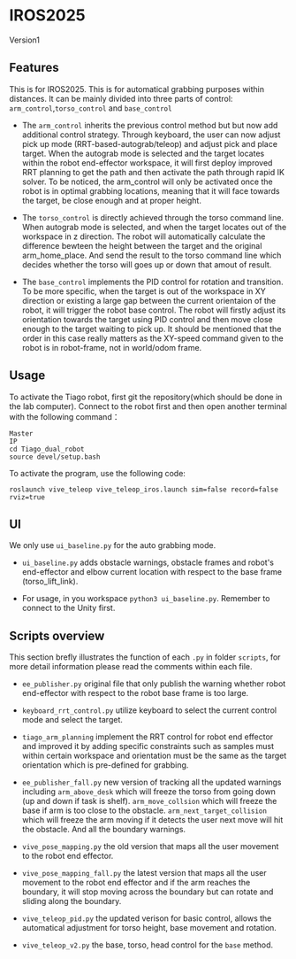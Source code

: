 # IROS2025
Version1


## Features

This is for IROS2025. This is for automatical grabbing purposes within distances. It can be mainly divided into three parts of control: `arm_control`,`torso_control` and `base_control`

- The `arm_control` inherits the previous control method but but now add additional control strategy. Through keyboard, the user can now adjust pick up mode (RRT-based-autograb/teleop) and adjust pick and place target. When the autograb mode is selected and the target locates within the robot end-effector workspace, it will first deploy improved RRT planning to get the path and then activate the path through rapid IK solver. To be noticed, the arm_control will only be activated once the robot is in optimal grabbing locations, meaning that it will face towards the target, be close enough and at proper height.

- The `torso_control` is directly achieved through the torso command line. When autograb mode is selected, and when the target locates out of the workspace in z direction. The robot will automatically calculate the difference bewteen the height between the target and the original arm_home_place. And send the result to the torso command line which decides whether the torso will goes up or down that amout of result.

- The `base_control` implements the PID control for rotation and transition. To be more specific, when the target is out of the workspace in XY direction or existing a large gap between the current orientaion of the robot, it will trigger the robot base control. The robot will firstly adjust its orientation towards the target using PID control and then move close enough to the target waiting to pick up. It should be mentioned that the order in this case really matters as the XY-speed command given to the robot is in robot-frame, not in world/odom frame.


## Usage
 
To activate the Tiago robot, first git the repository(which should be done in the lab computer). Connect to the robot first and then open another terminal with the following command：

```
Master
IP
cd Tiago_dual_robot
source devel/setup.bash
```

To activate the program, use the following code:

`roslaunch vive_teleop vive_teleop_iros.launch sim=false record=false rviz=true`


## UI

We only use `ui_baseline.py` for the auto grabbing mode.

- `ui_baseline.py` adds obstacle warnings, obstacle frames and robot's end-effector and elbow current location with respect to the base frame (torso_lift_link). 

- For usage, in you workspace `python3 ui_baseline.py`. Remember to connect to the Unity first.

## Scripts overview

This section brefly illustrates the function of each `.py` in folder `scripts`, for more detail information please read the comments within each file.

- `ee_publisher.py` original file that only publish the warning whether robot end-effector with respect to the robot base frame is too large.

- `keyboard_rrt_control.py` utilize keyboard to select the current control mode and select the target.

- `tiago_arm_planning` implement the RRT control for robot end effector and improved it by adding specific constraints such as samples must within certain workspace and orientation must be the same as the target orientation which is pre-defined for grabbing.

- `ee_publisher_fall.py` new version of tracking all the updated warnings including `arm_above_desk` which will freeze the torso from going down (up and down if task is shelf). `arm_move_collsion` which will freeze the base if arm is too close to the obstacle. `arm_next_target_collision` which will freeze the arm moving if it detects the user next move will hit the obstacle. And all the boundary warnings.

- `vive_pose_mapping.py` the old version that maps all the user movement to the robot end effector.

- `vive_pose_mapping_fall.py` the latest version that maps all the user movement to the robot end effector and if the arm reaches the boundary, it will stop moving across the boundary but can rotate and sliding along the boundary.

- `vive_teleop_pid.py` the updated verison for basic control, allows the automatical adjustment for torso height, base movement and rotation.

- `vive_teleop_v2.py` the base, torso, head control for the `base` method.
